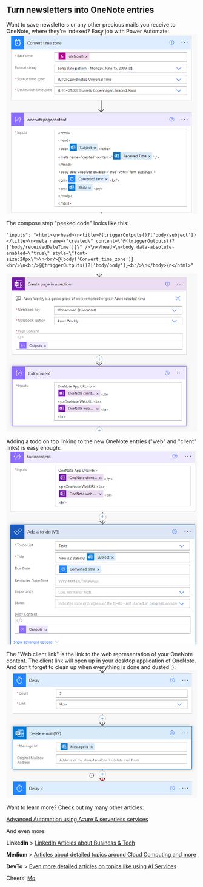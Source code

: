 ## Turn newsletters into OneNote entries 

Want to save newsletters or any other precious mails you receive to OneNote, where they're indexed?
Easy job with Power Automate:
![Time Zone Conversion in Power Automate](/images/03.png)

The compose step "peeked code" looks like this:

``` 
"inputs": "<html>\n<head>\n<title>@{triggerOutputs()?['body/subject']}</title>\n<meta name=\"created\" content=\"@{triggerOutputs()?['body/receivedDateTime']}\" />\n</head>\n<body data-absolute-enabled=\"true\" style=\"font-size:20px\">\n<br/>@{body('Convert_time_zone')}<br/>\n<br/>@{triggerOutputs()?['body/body']}<br/>\n</body>\n</html>"
```

![Composing content for a new (Microsoft) TODO](/images/04.png)

Adding a todo on top linking to the new OneNote entries ("web" and "client" links) is easy enough:
![OneNote web and client URIs](images/05.png)

The "Web client link" is the link to the web representation of your OneNote content. The client link will open up in your desktop application of OneNote.
And don't forget to clean up when everything is done and dusted ;):
![Delete the mail and handle errors](/images/06.png)

Want to learn more? Check out my many other articles:

[Advanced Automation using Azure & serverless services](https://medium.com/serverless-and-lowocode-pioneers/using-logic-apps-to-orchestrate-a-complex-video-processing-process-flow-a0ef20237511)

And even more:

**LinkedIn** > [LinkedIn Articles about Business & Tech](https://www.linkedin.com/today/author/mbrueckner)

**Medium** > [Articles about detailed topics around Cloud Computing and more](https://medium.com/@mohammedbrueckner)

**DevTo** > [Even more detailed articles on topics like using AI Services](https://dev.to/mrbrue)

Cheers!
[Mo](https://github.com/MoBRUEC)
